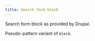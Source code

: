 ```yaml
---
title: Search form block
---
```

Search form block as provided by Drupal.

Pseudo-pattern variant of `block`.
